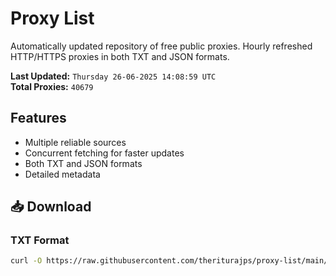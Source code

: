# Proxy List

Automatically updated repository of free public proxies. Hourly refreshed HTTP/HTTPS proxies in both TXT and JSON formats.

**Last Updated:** `Thursday 26-06-2025 14:08:59 UTC`  
**Total Proxies:** `40679`

## Features
- Multiple reliable sources
- Concurrent fetching for faster updates
- Both TXT and JSON formats
- Detailed metadata

## 📥 Download

### TXT Format
```bash
curl -O https://raw.githubusercontent.com/theriturajps/proxy-list/main/proxies.txt